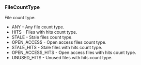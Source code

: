 ### FileCountType
File count type.

- ANY - Any file count type.
- HITS - Files with hits count type.
- STALE - Stale files count type.
- OPEN_ACCESS - Open access files count type.
- STALE_HITS - Stale files with hits count type.
- OPEN_ACCESS_HITS - Open access files with hits count type.
- UNUSED_HITS - Unused files with hits count type.
